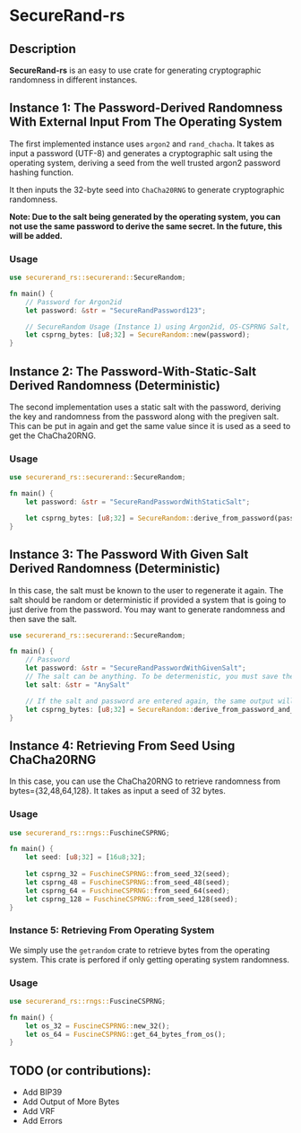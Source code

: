 # SecureRand-rs

## Description

**SecureRand-rs** is an easy to use crate for generating cryptographic randomness in different instances.

## Instance 1: The Password-Derived Randomness With External Input From The Operating System

The first implemented instance uses `argon2` and `rand_chacha`. It takes as input a password (UTF-8) and generates a cryptographic salt using the operating system, deriving a seed from the well trusted argon2 password hashing function.

It then inputs the 32-byte seed into `ChaCha20RNG` to generate cryptographic randomness.

**Note: Due to the salt being generated by the operating system, you can not use the same password to derive the same secret. In the future, this will be added.**

### Usage

```rust
use securerand_rs::securerand::SecureRandom;

fn main() {
    // Password for Argon2id
    let password: &str = "SecureRandPassword123";

    // SecureRandom Usage (Instance 1) using Argon2id, OS-CSPRNG Salt, and seeded into ChaCha20RNG. This password uses a generated salt so each time will be different.
    let csprng_bytes: [u8;32] = SecureRandom::new(password);
}
```

## Instance 2: The Password-With-Static-Salt Derived Randomness (Deterministic)

The second implementation uses a static salt with the password, deriving the key and randomness from the password along with the pregiven salt. This can be put in again and get the same value since it is used as a seed to get the ChaCha20RNG.

### Usage

```rust
use securerand_rs::securerand::SecureRandom;

fn main() {
    let password: &str = "SecureRandPasswordWithStaticSalt";

    let csprng_bytes: [u8;32] = SecureRandom::derive_from_password(password);
}
```

## Instance 3: The Password With Given Salt Derived Randomness (Deterministic)

In this case, the salt must be known to the user to regenerate it again. The salt should be random or deterministic if provided a system that is going to just derive from the password. You may want to generate randomness and then save the salt.

```rust
use securerand_rs::securerand::SecureRandom;

fn main() {
    // Password
    let password: &str = "SecureRandPasswordWithGivenSalt";
    // The salt can be anything. To be determenistic, you must save the salt.
    let salt: &str = "AnySalt"

    // If the salt and password are entered again, the same output will be determined
    let csprng_bytes: [u8;32] = SecureRandom::derive_from_password_and_salt(password,salt);
}
```

## Instance 4: Retrieving From Seed Using ChaCha20RNG

In this case, you can use the ChaCha20RNG to retrieve randomness from bytes={32,48,64,128}. It takes as input a seed of 32 bytes.

### Usage

```rust
use securerand_rs::rngs::FuschineCSPRNG;

fn main() {
    let seed: [u8;32] = [16u8;32];
    
    let csprng_32 = FuschineCSPRNG::from_seed_32(seed);
    let csprng_48 = FuschineCSPRNG::from_seed_48(seed);
    let csprng_64 = FuschineCSPRNG::from_seed_64(seed);
    let csprng_128 = FuschineCSPRNG::from_seed_128(seed);
}
```

### Instance 5: Retrieving From Operating System

We simply use the `getrandom` crate to retrieve bytes from the operating system. This crate is perfored if only getting operating system randomness.

### Usage

```rust
use securerand_rs::rngs::FuscineCSPRNG;

fn main() {
    let os_32 = FuscineCSPRNG::new_32();
    let os_64 = FuscineCSPRNG::get_64_bytes_from_os();
}
```

## TODO (or contributions):

- Add BIP39
- Add Output of More Bytes
- Add VRF
- Add Errors